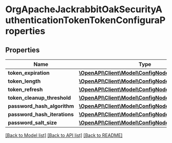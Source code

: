# OrgApacheJackrabbitOakSecurityAuthenticationTokenTokenConfiguraProperties

## Properties
Name | Type | Description | Notes
------------ | ------------- | ------------- | -------------
**token_expiration** | [**\OpenAPI\Client\Model\ConfigNodePropertyString**](ConfigNodePropertyString.md) |  | [optional] 
**token_length** | [**\OpenAPI\Client\Model\ConfigNodePropertyString**](ConfigNodePropertyString.md) |  | [optional] 
**token_refresh** | [**\OpenAPI\Client\Model\ConfigNodePropertyBoolean**](ConfigNodePropertyBoolean.md) |  | [optional] 
**token_cleanup_threshold** | [**\OpenAPI\Client\Model\ConfigNodePropertyInteger**](ConfigNodePropertyInteger.md) |  | [optional] 
**password_hash_algorithm** | [**\OpenAPI\Client\Model\ConfigNodePropertyString**](ConfigNodePropertyString.md) |  | [optional] 
**password_hash_iterations** | [**\OpenAPI\Client\Model\ConfigNodePropertyInteger**](ConfigNodePropertyInteger.md) |  | [optional] 
**password_salt_size** | [**\OpenAPI\Client\Model\ConfigNodePropertyInteger**](ConfigNodePropertyInteger.md) |  | [optional] 

[[Back to Model list]](../README.md#documentation-for-models) [[Back to API list]](../README.md#documentation-for-api-endpoints) [[Back to README]](../README.md)


